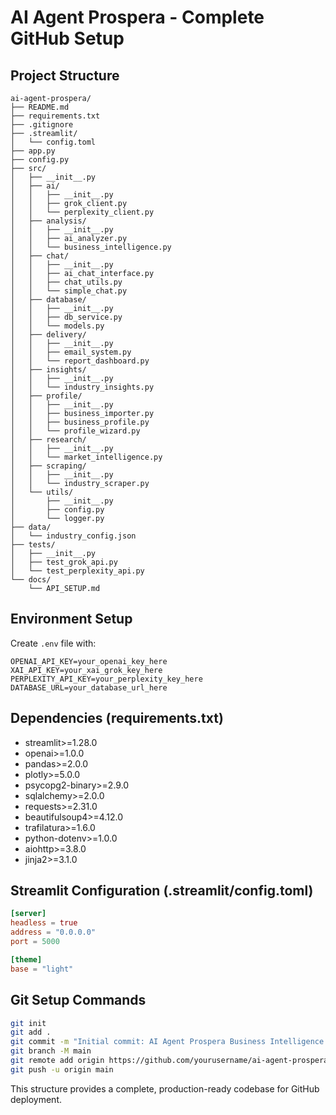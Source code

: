 # AI Agent Prospera - Complete GitHub Setup

## Project Structure

```
ai-agent-prospera/
├── README.md
├── requirements.txt
├── .gitignore
├── .streamlit/
│   └── config.toml
├── app.py
├── config.py
├── src/
│   ├── __init__.py
│   ├── ai/
│   │   ├── __init__.py
│   │   ├── grok_client.py
│   │   └── perplexity_client.py
│   ├── analysis/
│   │   ├── __init__.py
│   │   ├── ai_analyzer.py
│   │   └── business_intelligence.py
│   ├── chat/
│   │   ├── __init__.py
│   │   ├── ai_chat_interface.py
│   │   ├── chat_utils.py
│   │   └── simple_chat.py
│   ├── database/
│   │   ├── __init__.py
│   │   ├── db_service.py
│   │   └── models.py
│   ├── delivery/
│   │   ├── __init__.py
│   │   ├── email_system.py
│   │   └── report_dashboard.py
│   ├── insights/
│   │   ├── __init__.py
│   │   └── industry_insights.py
│   ├── profile/
│   │   ├── __init__.py
│   │   ├── business_importer.py
│   │   ├── business_profile.py
│   │   └── profile_wizard.py
│   ├── research/
│   │   ├── __init__.py
│   │   └── market_intelligence.py
│   ├── scraping/
│   │   ├── __init__.py
│   │   └── industry_scraper.py
│   └── utils/
│       ├── __init__.py
│       ├── config.py
│       └── logger.py
├── data/
│   └── industry_config.json
├── tests/
│   ├── __init__.py
│   ├── test_grok_api.py
│   └── test_perplexity_api.py
└── docs/
    └── API_SETUP.md
```

## Environment Setup

Create `.env` file with:
```
OPENAI_API_KEY=your_openai_key_here
XAI_API_KEY=your_xai_grok_key_here
PERPLEXITY_API_KEY=your_perplexity_key_here
DATABASE_URL=your_database_url_here
```

## Dependencies (requirements.txt)
- streamlit>=1.28.0
- openai>=1.0.0
- pandas>=2.0.0
- plotly>=5.0.0
- psycopg2-binary>=2.9.0
- sqlalchemy>=2.0.0
- requests>=2.31.0
- beautifulsoup4>=4.12.0
- trafilatura>=1.6.0
- python-dotenv>=1.0.0
- aiohttp>=3.8.0
- jinja2>=3.1.0

## Streamlit Configuration (.streamlit/config.toml)
```toml
[server]
headless = true
address = "0.0.0.0"
port = 5000

[theme]
base = "light"
```

## Git Setup Commands
```bash
git init
git add .
git commit -m "Initial commit: AI Agent Prospera Business Intelligence Platform"
git branch -M main
git remote add origin https://github.com/yourusername/ai-agent-prospera.git
git push -u origin main
```

This structure provides a complete, production-ready codebase for GitHub deployment.